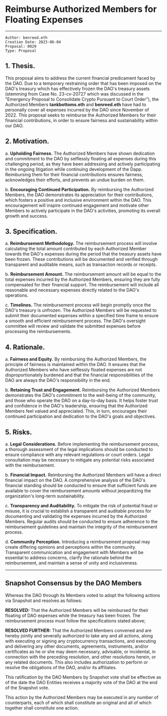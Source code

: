 # Reimburse Authorized Members for Floating Expenses

---

```
Author: benreed.eth
Creation Date: 2023-06-04
Proposal: 0029
Type: Proposal
```

## 1. Thesis.

This proposal aims to address the current financial predicament faced by the DAO. Due to a temporary restraining order that has been imposed on the DAO's treasury which has effectively frozen the DAO's treasury assets (stemming from Case No. 23-cv-20727 which was discussed in the "Emergency Proposal to Consolidate Crypto Pursuant to Court Order"), the Authorized Members **tankbottoms.eth** and **benreed.eth** have had to personally cover all expenses incurred by the DAO since November of 2022. This proposal seeks to reimburse the Authorized Members for their financial contributions, in order to ensure fairness and sustainability within our DAO.

## 2. Motivation.

a. **Upholding Fairness.** The Authorized Members have shown dedication and commitment to the DAO by selflessly floating all expenses during this challenging period, as they have been addressing and actively participating in the ongoing litigation while continuing development of the Dapp. Reimbursing them for their financial contributions ensures fairness, acknowledges their efforts, and prevents an undue burden on them.

b. **Encouraging Continued Participation.** By reimbursing the Authorized Members, the DAO demonstrates its appreciation for their contributions, which fosters a positive and inclusive environment within the DAO. This encouragement will inspire continued engagement and motivate other Members to actively participate in the DAO's activities, promoting its overall growth and success.

## 3. Specification.

a. **Reimbursement Methodology.** The reimbursement process will involve calculating the total amount contributed by each Authorized Member towards the DAO's expenses during the period that the treasury assets have been frozen. These contributions will be documented and verified through transparent and auditable means, such as transaction records or receipts.

b. **Reimbursement Amount.** The reimbursement amount will be equal to the total expenses incurred by the Authorized Members, ensuring they are fully compensated for their financial support. The reimbursement will include all reasonable and necessary expenses directly related to the DAO's operations.

c. **Timelines.** The reimbursement process will begin promptly once the DAO's treasury is unfrozen. The Authorized Members will be requested to submit their documented expenses within a specified time frame to ensure a smooth and efficient reimbursement process. The DAO's oversight committee will review and validate the submitted expenses before processing the reimbursements.

## 4. Rationale.

a. **Fairness and Equity.** By reimbursing the Authorized Members, the principle of fairness is maintained within the DAO. It ensures that the Authorized Members who have selflessly floated expenses are not disproportionately burdened and that the financial responsibilities of the DAO are always the DAO's responsibility in the end.

b. **Retaining Trust and Engagement.** Reimbursing the Authorized Members demonstrates the DAO's commitment to the well-being of the community, and those who operate the DAO on a day-to-day basis. It helps foster trust and confidence in the DAO's leadership, ensuring that the Authorized Members feel valued and appreciated. This, in turn, encourages their continued participation and dedication to the DAO's goals and objectives.

## 5. Risks.

a. **Legal Considerations.** Before implementing the reimbursement process, a thorough assessment of the legal implications should be conducted to ensure compliance with any relevant regulations or court orders. Legal consultation may be necessary to mitigate any potential risks associated with the reimbursement.

b. **Financial Impact.** Reimbursing the Authorized Members will have a direct financial impact on the DAO. A comprehensive analysis of the DAO's financial standing should be conducted to ensure that sufficient funds are available to cover the reimbursement amounts without jeopardizing the organization's long-term sustainability.

c. **Transparency and Auditability.** To mitigate the risk of potential fraud or misuse, it is crucial to establish a transparent and auditable process for documenting and validating the expenses incurred by the Authorized Members. Regular audits should be conducted to ensure adherence to the reimbursement guidelines and maintain the integrity of the reimbursement process.

d. **Community Perception.** Introducing a reimbursement proposal may create differing opinions and perceptions within the community. Transparent communication and engagement with Members will be essential to address concerns, clarify the rationale behind the reimbursement, and maintain a sense of unity and inclusiveness.

---

## Snapshot Consensus by the DAO Members

Whereas the DAO through its Members voted to adopt the following actions via Snapshot and resolves as follows:

**RESOLVED:** That the Authorized Members will be reimbursed for their floating of DAO expenses while the treasury has been frozen. The reimbursement process must follow the specifications stated above;

**RESOLVED FURTHER:** That the Authorized Members convened and are hereby jointly and severally authorized to take any and all actions, along with executing or signing any cryptocurrency transactions, and executing and delivering any other documents, agreements, instruments, and/or certificates as he or she may deem necessary, advisable, or incidental, in connection with the preceding resolution, and other resolutions herein, or any related documents. This also includes authorization to perform or resolve the obligations of the DAO, and/or its affiliates.

This ratification by the DAO Members by Snapshot vote shall be effective as of the date the DAO Entities receives a majority vote of the DAO at the end of the Snapshot vote.

This action by the Authorized Members may be executed in any number of counterparts, each of which shall constitute an original and all of which together shall constitute one action.